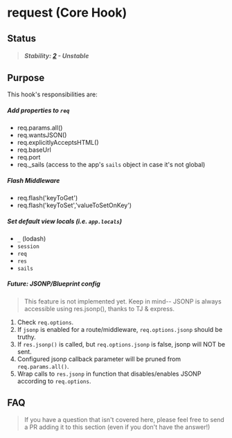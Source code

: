 # request (Core Hook)

## Status

> ##### Stability: [2](http://nodejs.org/api/documentation.html#documentation_stability_index) - Unstable


## Purpose

This hook's responsibilities are:

##### Add properties to `req`
+ req.params.all()
+ req.wantsJSON()
+ req.explicitlyAcceptsHTML()
+ req.baseUrl
+ req.port
+ req._sails (access to the app's `sails` object in case it's not global)

##### Flash Middleware
+ req.flash('keyToGet')
+ req.flash('keyToSet','valueToSetOnKey')

##### Set default view locals (i.e. `app.locals`)
+ `_` (lodash)
+ `session`
+ `req`
+ `res`
+ `sails`



##### Future: JSONP/Blueprint config

> This feature is not implemented yet.
> Keep in mind-- JSONP is always accessible using res.jsonp(), thanks to TJ & express.

1. Check `req.options`.
2. If `jsonp` is enabled for a route/middleware, `req.options.jsonp` should be truthy.
3. If `res.jsonp()` is called, but `req.options.jsonp` is false, jsonp will NOT be sent.
4. Configured jsonp callback parameter will be pruned from `req.params.all()`.
5. Wrap calls to `res.jsonp` in function that disables/enables JSONP according to `req.options`.


## FAQ

> If you have a question that isn't covered here, please feel free to send a PR adding it to this section (even if you don't have the answer!)
